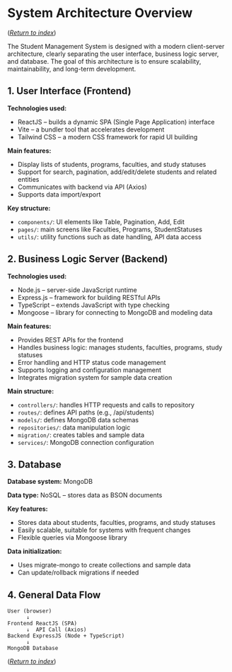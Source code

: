 # System Architecture Overview

([_Return to index_](index.md))

The Student Management System is designed with a modern client-server architecture, clearly separating the user interface, business logic server, and database. The goal of this architecture is to ensure scalability, maintainability, and long-term development.

## 1. User Interface (Frontend)

**Technologies used:**

- ReactJS – builds a dynamic SPA (Single Page Application) interface
- Vite – a bundler tool that accelerates development
- Tailwind CSS – a modern CSS framework for rapid UI building

**Main features:**

- Display lists of students, programs, faculties, and study statuses
- Support for search, pagination, add/edit/delete students and related entities
- Communicates with backend via API (Axios)
- Supports data import/export

**Key structure:**

- `components/`: UI elements like Table, Pagination, Add, Edit
- `pages/`: main screens like Faculties, Programs, StudentStatuses
- `utils/`: utility functions such as date handling, API data access

## 2. Business Logic Server (Backend)

**Technologies used:**

- Node.js – server-side JavaScript runtime
- Express.js – framework for building RESTful APIs
- TypeScript – extends JavaScript with type checking
- Mongoose – library for connecting to MongoDB and modeling data

**Main features:**

- Provides REST APIs for the frontend
- Handles business logic: manages students, faculties, programs, study statuses
- Error handling and HTTP status code management
- Supports logging and configuration management
- Integrates migration system for sample data creation

**Main structure:**

- `controllers/`: handles HTTP requests and calls to repository
- `routes/`: defines API paths (e.g., /api/students)
- `models/`: defines MongoDB data schemas
- `repositories/`: data manipulation logic
- `migration/`: creates tables and sample data
- `services/`: MongoDB connection configuration

## 3. Database

**Database system:** MongoDB

**Data type:** NoSQL – stores data as BSON documents

**Key features:**

- Stores data about students, faculties, programs, and study statuses
- Easily scalable, suitable for systems with frequent changes
- Flexible queries via Mongoose library

**Data initialization:**

- Uses migrate-mongo to create collections and sample data
- Can update/rollback migrations if needed

## 4. General Data Flow

```
User (browser)
      ↓
Frontend ReactJS (SPA)
      ↓  API Call (Axios)
Backend ExpressJS (Node + TypeScript)
      ↓
MongoDB Database
```

([_Return to index_](index.md))
